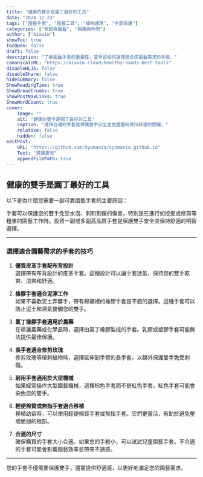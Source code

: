 ```yaml
---
title: "健康的雙手是園丁最好的工具"
date: "2024-12-23"
tags: ["園藝手套", "園藝工具", "植物護理", "手部保護"]
categories: ["家庭與園藝", "興趣與休閒"]
author: ["Aixwim"]
showToc: true
TocOpen: false
draft: false
description: "了解園藝手套的重要性，並學習如何選擇適合您園藝需求的手套。"
canonicalURL: "https://aixwim.cloud/healthy-hands-best-tools"
disableHLJS: false
disableShare: false
hideSummary: false
ShowReadingTime: true
ShowBreadCrumbs: true
ShowPostNavLinks: true
ShowWordCount: true
cover:
    image: ""
    alt: "健康的雙手是園丁最好的工具"
    caption: "選擇合適的手套是保護雙手安全並在園藝時保持舒適的關鍵。"
    relative: false
    hidden: false
editPost:
    URL: "https://github.com/Xyomania/xyomania.github.io"
    Text: "建議更改"
    appendFilePath: true
---
```


## 健康的雙手是園丁最好的工具

以下是為什麼您需要一副可靠園藝手套的主要原因：

手套可以保護您的雙手免受水泡、刺和割傷的傷害，特別是在進行如挖掘或修剪等粗重的園藝工作時。投資一副或多副高品質手套是保護雙手安全並保持舒適的明智選擇。

---

### 選擇適合園藝需求的手套的技巧

1. **優質皮革手套配布背設計**  
   選擇帶有布背設計的皮革手套。這種設計可以讓手套透氣，保持您的雙手乾爽、涼爽和舒適。

2. **橡膠手套適合泥濘工作**  
   如果不喜歡泥土弄髒手，帶有棉襯裡的橡膠手套是不錯的選擇。這種手套可以防止泥土和濕氣接觸您的雙手。

3. **氯丁橡膠手套適用於農藥**  
   在噴灑農藥或化學品時，選擇由氯丁橡膠製成的手套。乳膠或塑膠手套可能無法提供最佳保護。

4. **長手套適合修剪玫瑰**  
   修剪玫瑰等帶刺植物時，選擇延伸到手臂的長手套，以額外保護雙手免受刺傷。

5. **耐用手套適用於大型機械**  
   如果經常操作大型園藝機械，選擇棕色手套而不是紅色手套。紅色手套可能會染色您的雙手。

6. **輕便棉質或無指手套適合移植**  
   移植幼苗時，可以使用輕便棉質手套或無指手套。它們更靈活，有助於避免壓壞脆弱的根部。

7. **合適的尺寸**  
   確保購買的手套大小合適。如果您的手較小，可以試試兒童園藝手套。不合適的手套可能會影響園藝效率並帶來不適感。

---

您的手套不僅需要保護雙手，還需提供舒適感，以更好地滿足您的園藝需求。
